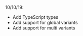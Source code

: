 10/10/19:

- Add TypeScript types
- Add support for global variants
- Add support for multi variants
